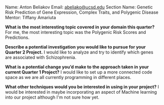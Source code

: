 Name: Anton Beliakov
Email: abeliako@ucsd.edu
Section Name: Genetic Risk Prediction of Gene Expression, Complex Traits, and Polygenic Disease
Mentor: Tiffany Amariuta

**What is the most interesting topic covered in your domain this quarter?**
For me, the most interesting topic was the Polygenic Risk Scores and Predictions.

**Describe a potential investigation you would like to pursue for your Quarter 2 Project.**
I would like to analyze and try to identify which genes are associated with Schizophrenia.

**What is a potential change you’d make to the approach taken in your current Quarter 1 Project?**
I would like to set up a more connected code space as we are all currently programming in different places.

**What other techniques would you be interested in using in your project?**
I would be interested in maybe incorporating an aspect of Machine learning into our project although I'm not sure how yet.
